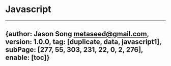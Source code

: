 # Javascript
---
{author: Jason Song <metaseed@gmail.com>, version: 1.0.0, tag: [duplicate, data, javascript1], subPage: [277, 55, 303, 231, 22, 0, 2, 276], enable: [toc]}
---

